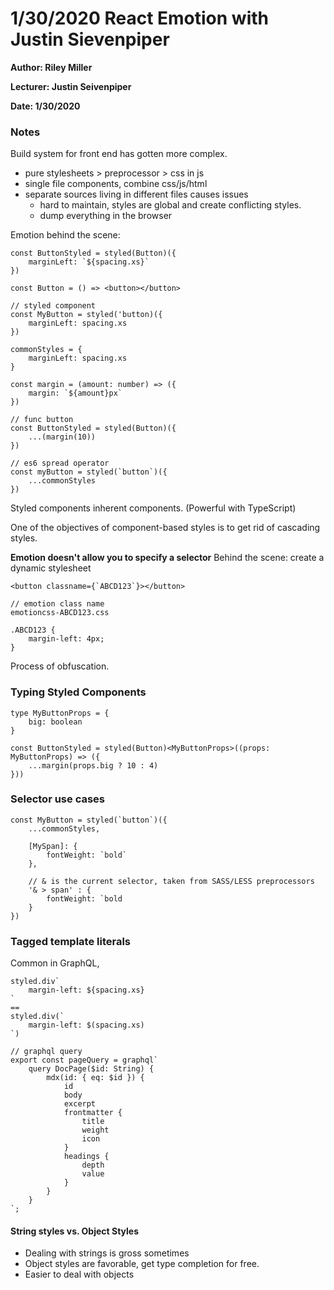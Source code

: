 # 1/30/2020 React Emotion with Justin Sievenpiper

**Author: Riley Miller**

**Lecturer: Justin Seivenpiper**

**Date: 1/30/2020**

### Notes

Build system for front end has gotten more complex. 
- pure stylesheets > preprocessor > css in js
- single file components, combine css/js/html
- separate sources living in different files causes issues
    - hard to maintain, styles are global and create conflicting styles.
    - dump everything in the browser
    

Emotion behind the scene:
```
const ButtonStyled = styled(Button)({
    marginLeft: `${spacing.xs}`
})

const Button = () => <button></button>

// styled component
const MyButton = styled('button)({
    marginLeft: spacing.xs
})

commonStyles = {
    marginLeft: spacing.xs
}

const margin = (amount: number) => ({
    margin: `${amount}px`
})

// func button
const ButtonStyled = styled(Button)({
    ...(margin(10))
})

// es6 spread operator
const myButton = styled(`button`)({
    ...commonStyles
})
```

Styled components inherent components. (Powerful with TypeScript)

One of the objectives of component-based styles is to get rid of cascading styles.

**Emotion doesn't allow you to specify a selector**
Behind the scene: create a dynamic stylesheet

```
<button classname={`ABCD123`}></button>

// emotion class name
emotioncss-ABCD123.css

.ABCD123 {
    margin-left: 4px;
}
```
Process of obfuscation.

### Typing Styled Components
```
type MyButtonProps = {
    big: boolean
}

const ButtonStyled = styled(Button)<MyButtonProps>((props: MyButtonProps) => ({
    ...margin(props.big ? 10 : 4)
}))
```

### Selector use cases
```
const MyButton = styled(`button`)({
    ...commonStyles,

    [MySpan]: {
        fontWeight: `bold`
    },

    // & is the current selector, taken from SASS/LESS preprocessors
    '& > span' : {
        fontWeight: `bold
    }
})
```

### Tagged template literals
Common in GraphQL,

```
styled.div`
    margin-left: ${spacing.xs}
`
==
styled.div(`
    margin-left: $(spacing.xs)
`)

// graphql query
export const pageQuery = graphql`
    query DocPage($id: String) {
        mdx(id: { eq: $id }) {
            id
            body
            excerpt
            frontmatter {
                title
                weight
                icon
            }
            headings {
                depth
                value
            }
        }
    }
`;
```

#### String styles vs. Object Styles
- Dealing with strings is gross sometimes
- Object styles are favorable, get type completion for free.
- Easier to deal with objects


